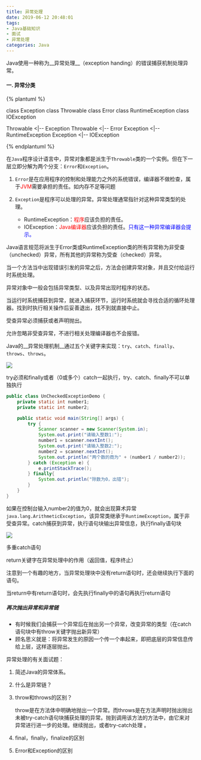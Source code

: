 ```yaml
---
title: 异常处理
date: 2019-06-12 20:48:01
tags:
- Java基础知识
- 面试
- 异常处理
categories: Java
---
```


Java使用一种称为__异常处理__（exception handing）的错误捕获机制处理异常。

#### 一. 异常分类

{% plantuml %}

class Exception
class Throwable
class Error
class RuntimeException
class IOException

Throwable <|-- Exception
Throwable <|-- Error
Exception <|-- RuntimeException
Exception <|-- IOException

{% endplantuml %}

在`Java`程序设计语言中，异常对象都是派生于`Throwable`类的一个实例。但在下一层立即分解为两个分支：`Error`和`Exception`。

1. `Error`是在应用程序的控制和处理能力之外的系统错误，编译器不做检查，属于<span style="color:red">JVM</span>需要承担的责任。如内存不足等问题

2. `Exception`是程序可以处理的异常。异常处理通常指针对这种异常类型的处理。
   + RuntimeException：<span style="color:red">程序</span>应该负担的责任。
   + IOException：<span style="color:red">Java编译器</span>应该负担的责任。<span style="color:blue">只有这一种异常编译器会提示。</span>

Java语言规范将派生于Error类或RuntimeException类的所有异常称为非受查（unchecked）异常，所有其他的异常称为受查（checked）异常。



当一个方法当中出现错误引发的异常之后，方法会创建异常对象，并且交付给运行时系统处理。

异常对象中一般会包括异常类型、以及异常出现时程序的状态。

当运行时系统捕获到异常，就进入捕获环节，运行时系统就会寻找合适的循环处理器。找到时执行相关操作后妥善退出，找不到就直接中止。



受查异常必须捕获或者声明抛出。

允许忽略非受查异常，不进行相关处理编译器也不会报错。



Java的__异常处理机制__通过五个关键字来实现：`try`、`catch`、`finally`、`throws`、`throws`。

![](http://cdn1.hikariblog.cn/%E5%BC%82%E5%B8%B8%E5%A4%84%E7%90%86%E5%85%B3%E9%94%AE%E5%AD%97.png)

try必须和finally或者（0或多个）catch一起执行，try、catch、finally不可以单独执行

```java
public class UnCheckedExceptionDemo {
	private static int number1;
	private static int number2;

	public static void main(String[] args) {
		try {
			Scanner scanner = new Scanner(System.in);
			System.out.print("请输入整数1:");
			number1 = scanner.nextInt();
			System.out.print("请输入整数2:");
			number2 = scanner.nextInt();
			System.out.println("两个数的商为" + (number1 / number2));
		} catch (Exception e) {
			e.printStackTrace();
		} finally{
            System.out.println("除数为0，出错");
        }
	}
}
```

如果在控制台输入number2的值为0，就会出现算术异常`java.lang.ArithmeticException`，该异常类继承于`RuntimeException`，属于非受查异常。catch捕获到异常，执行语句块输出异常信息，执行finally语句块

![](http://cdn1.hikariblog.cn/%E5%BC%82%E5%B8%B8%E5%A4%84%E7%90%86_%E8%BF%90%E8%A1%8C%E7%BB%93%E6%9E%9C.png)



多重catch语句



return关键字在异常处理中的作用（返回值，程序终止）

注意到一个有趣的地方，当异常处理块中没有return语句时，还会继续执行下面的语句。

当return中有return语句时，会先执行finally中的语句再执行return语句



##### 再次抛出异常和异常链

+ 有时候我们会捕获一个异常后在抛出另一个异常，改变异常的类型（在catch语句块中有throw关键字抛出新异常）
+ 顾名思义就是：将异常发生的原因一个传一个串起来，即把底层的异常信息传给上层，这样逐层抛出。







异常处理的有关面试题：

1. 简述Java的异常体系。

2. 什么是异常链？

3. throw和throws的区别？

   throw是在方法体中明确地抛出一个异常。而throws是在方法声明时抛出抛出未被try-catch语句块捕获处理的异常。抛到调用该方法的方法中，由它来对异常进行进一步的处理。继续抛出，或者try-catch处理 。

4. final，finally，finalize的区别

5. Error和Exception的区别
